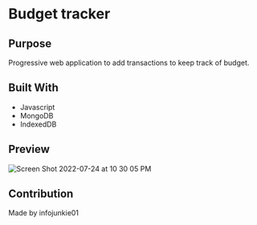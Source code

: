 # Budget tracker

## Purpose
Progressive web application to add transactions to keep track of budget.

## Built With
* Javascript
* MongoDB
* IndexedDB

## Preview
![Screen Shot 2022-07-24 at 10 30 05 PM](https://user-images.githubusercontent.com/70418455/180681747-d682643c-ba99-4604-a1c4-e24c726a070e.png)

## Contribution
Made by infojunkie01


 
